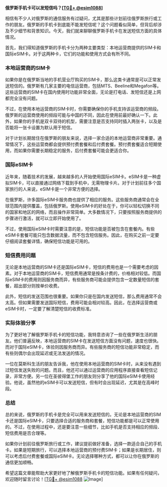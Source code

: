 **俄罗斯手机卡可以发短信吗？[[TG💪+ @esim1088](https://t.me/s/esim1088)]**

相信有不少人对俄罗斯的通信服务有过疑问，尤其是那些计划前往俄罗斯旅行或工作的朋友。俄罗斯的手机卡到底能不能发短信呢？这个问题看似简单，但背后却涉及不少细节和背景知识。今天，我们就来聊聊俄罗斯手机卡在发送短信方面的具体情况。

首先，我们得知道俄罗斯的手机卡分为两种主要类型：本地运营商提供的SIM卡和国际eSIM卡。对于这两种卡，它们的功能和使用方式会有所不同。

### 本地运营商的SIM卡

如果你是在俄罗斯当地的手机营业厅购买的SIM卡，那么这类卡通常是可以正常发送短信的。俄罗斯有几家主要的电信运营商，包括MTS、Beeline和Megafon等。这些运营商的SIM卡在国内使用时功能非常全面，无论是打电话、发短信还是上网都完全没有问题。

不过，在使用本地运营商的SIM卡时，你需要确保你的手机支持该运营商的频段。俄罗斯的运营商使用的频段可能与中国的不同，因此在使用前最好确认一下。此外，如果你的手机是双卡双待的机型，需要注意是否支持同时插入两张卡，以及是否能将一张卡设置为默认用于短信。

对于计划长期居住在俄罗斯的朋友来说，选择一家合适的本地运营商非常重要。通常情况下，这些运营商都会提供预付费套餐和后付费套餐。预付费套餐适合短期使用，而如果你需要长期稳定的服务，后付费套餐可能会更适合你。

### 国际eSIM卡

近年来，随着技术的发展，越来越多的人开始使用国际eSIM卡。eSIM卡是一种虚拟SIM卡，可以直接通过网络下载到手机中，无需物理卡片。对于计划前往多个国家旅行的人来说，eSIM卡是一个非常方便的选择。

在俄罗斯，许多国际eSIM卡服务商也提供了相应的服务。这些服务商通常会在全球范围内提供覆盖，包括俄罗斯。使用eSIM卡的好处在于，你可以轻松切换不同的国家和地区的网络，而且操作非常简单。大多数情况下，只要按照服务商提供的步骤进行激活，就可以立即开始使用了。

不过，使用国际eSIM卡时需要注意的是，短信功能是否被包含在套餐内。有些eSIM卡套餐可能只包含数据流量，而不包含短信服务。因此，在购买之前一定要仔细阅读套餐详情，确保短信功能是可用的。

### 短信费用问题

无论是本地运营商的SIM卡还是国际eSIM卡，短信的费用也是一个需要考虑的因素。对于本地运营商的SIM卡，短信费用通常是按条计费的，价格相对较低。而国际eSIM卡的费用则因服务商而异，有些服务商可能会提供包含一定数量短信的套餐，超出部分则按单价收费。

此外，短信的发送范围也很重要。如果你只是在国内发送短信，那么费用通常不会太高。但如果需要发送国际短信，费用可能会相对较高。因此，在选择运营商或eSIM卡时，一定要了解清楚短信的收费标准。

### 实际体验分享

为了更好地了解俄罗斯手机卡的短信功能，我特意咨询了一些在俄罗斯生活的朋友。他们普遍反映，本地运营商的SIM卡在发送短信方面没有问题，速度也很快。而对于国际eSIM卡，体验则因服务商而异。有些服务商的短信功能非常稳定，而有些则偶尔会出现延迟或无法发送的情况。

一位在莫斯科生活的朋友告诉我，他在使用本地运营商的SIM卡时，从来没有遇到过短信发送失败的问题。而且，他还可以通过运营商的应用程序直接查看短信记录，非常方便。另一位在圣彼得堡工作的朋友则分享了他的国际eSIM卡使用经验。他说，虽然他的eSIM卡可以发送短信，但有时会出现延迟，尤其是在高峰时段。

### 总结

总的来说，俄罗斯的手机卡是完全可以用来发送短信的。无论是本地运营商的SIM卡还是国际eSIM卡，只要选择合适的服务商和套餐，短信功能都是可以正常使用的。不过，在使用过程中，还是要注意一些细节，比如手机是否支持相应的频段、短信费用是否合理等。

如果你计划前往俄罗斯旅行或工作，建议提前做好准备，选择一款适合自己的手机卡。如果是短期旅行，可以选择本地运营商的预付费SIM卡；如果是长期居住，则可以考虑后付费套餐或国际eSIM卡。无论选择哪种方式，都可以让你在俄罗斯的通信更加顺畅。

希望这篇文章能帮助大家更好地了解俄罗斯手机卡的短信功能。如果有任何疑问，欢迎随时留言讨论！[[TG💪+ @esim1088](https://t.me/s/esim1088) ![Image](https://i.postimg.cc/4NQfJmqS/Snipaste-2025-05-13-00-14-12.png)]